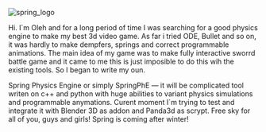 
![spring_logo](https://github.com/0lkeyn/SpringPhE/assets/166278259/d16ae8ce-5335-43a0-8e44-f8550278494b)


Hi. I`m Oleh and for a long period of time I was searching for a good physics engine to make my best 3d video game. As far i tried ODE, Bullet and so on, it was hardly to make dempfers, springs and correct programmable animations. The main idea of my game was to make fully interactive sworrd battle game and it came to me this is just imposible to do this wih the existing tools.
So I began to write my oun.

Spring Physics Engine or simply SpringPhE — it will be complicated tool writen on c++ and python with huge abilities to variant physics simulations and programmable anymations. 
Curent moment I`m trying to test and integrate it with Blender 3D as addon and Panda3d as scrypt.
Free sky for all of you, guys and girls! Spring is coming after winter!
